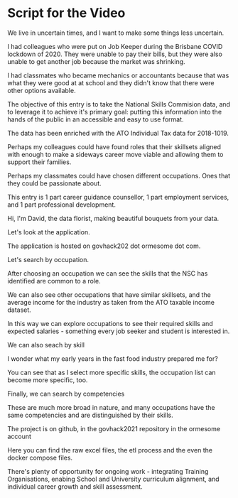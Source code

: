 # Script for the Video

We live in uncertain times, and I want to make some things less uncertain.

I had colleagues who were put on Job Keeper during the Brisbane COVID lockdown of 2020. They were unable to pay their bills, but they were also unable to get another job because the market was shrinking.

I had classmates who became mechanics or accountants because that was what they were good at at school and they didn't know that there were other options available.

The objective of this entry is to take the National Skills Commision data, and to leverage it to achieve it's primary goal: putting this information into the hands of the public in an accessible and easy to use format.

The data has been enriched with the ATO Individual Tax data for 2018-1019.

Perhaps my colleagues could have found roles that their skillsets aligned with enough to make a sideways career move viable and allowing them to support their families.

Perhaps my classmates could have chosen different occupations. Ones that they could be passionate about.


This entry is 1 part career guidance counsellor, 1 part employment services, and 1 part professional development.

Hi, I'm David, the data florist, making beautiful bouquets from your data.

Let's look at the application.

The application is hosted on govhack202 dot ormesome dot com.

Let's search by occupation.

After choosing an occupation we can see the skills that the NSC has identified are common to a role.

We can also see other occupations that have similar skillsets, and the average income for the industry as taken from the ATO taxable income dataset.

In this way we can explore occupations to see their required skills and expected salaries - something every job seeker and student is interested in.

We can also seach by skill

I wonder what my early years in the fast food industry prepared me for?

You can see that as I select more specific skills, the occupation list can become more specific, too.

Finally, we can search by competencies

These are much more broad in nature, and many occupations have the same competencies and are distinguished by their skills.

The project is on github, in the govhack2021 repository in the ormesome account

Here you can find the raw excel files, the etl process and the even the docker compose files.

There's plenty of opportunity for ongoing work - integrating Training Organisations, enabing School and University curriculum alignment, and individual career growth and skill assessment.


